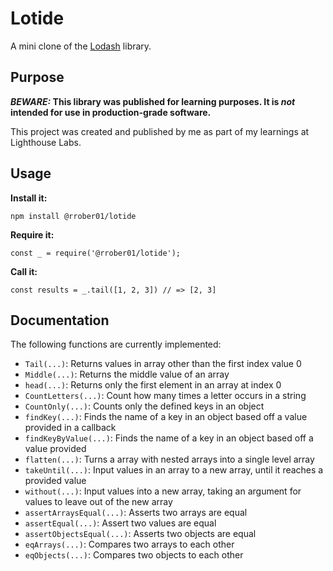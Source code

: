 # Lotide

A mini clone of the [Lodash](https://lodash.com) library.

## Purpose

**_BEWARE:_ This library was published for learning purposes. It is _not_ intended for use in production-grade software.**

This project was created and published by me as part of my learnings at Lighthouse Labs. 

## Usage

**Install it:**

`npm install @rrober01/lotide`

**Require it:**

`const _ = require('@rrober01/lotide');`

**Call it:**

`const results = _.tail([1, 2, 3]) // => [2, 3]`

## Documentation

The following functions are currently implemented:

* `Tail(...)`: Returns values in array other than the first index value 0
* `Middle(...)`: Returns the middle value of an array 
* `head(...)`: Returns only the first element in an array at index 0
* `CountLetters(...)`: Count how many times a letter occurs in a string
* `CountOnly(...)`: Counts only the defined keys in an object
* `findKey(...)`: Finds the name of a key in an object based off a value provided in a callback
* `findKeyByValue(...)`: Finds the name of a key in an object based off a value provided
* `flatten(...)`: Turns a array with nested arrays into a single level array
* `takeUntil(...)`: Input values in an array to a new array, until it reaches a provided value
* `without(...)`: Input values into a new array, taking an argument for values to leave out of the new array
* `assertArraysEqual(...)`: Asserts two arrays are equal
* `assertEqual(...)`: Assert two values are equal
* `assertObjectsEqual(...)`: Asserts two objects are equal
* `eqArrays(...)`: Compares two arrays to each other
* `eqObjects(...)`: Compares two objects to each other
